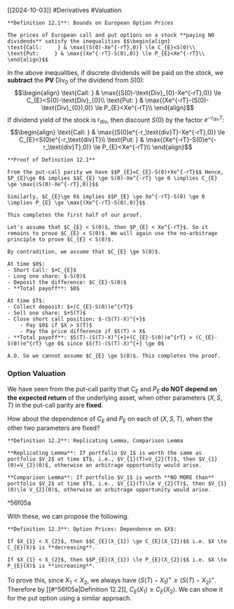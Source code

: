 [[2024-10-03]] #Derivatives #Valuation 

```ad-important
**Definition 12.1**: Bounds on European Option Prices

The prices of European call and put options on a stock **paying NO dividends** satisfy the inequalities $$\begin{align}
\text{Call:     } & \max{(S(0)-Xe^{-rT},0)} \le C_{E}<S(0)\\
\text{Put:     } & \max{(Xe^{-rT}-S(0),0)} \le P_{E}<Xe^{-rT}\\
\end{align}$$
```

In the above inequalities, if discrete dividends will be paid on the stock, we **subtract** the **PV** $\text{Div}_{0}$ of the dividend from $S(0)$: $$\begin{align}
\text{Call:     } & \max{(S(0)-\text{Div}_{0}-Xe^{-rT},0)} \le C_{E}<S(0)-\text{Div}_{0}\\
\text{Put:     } & \max{(Xe^{-rT}-(S(0)-\text{Div}_{0}),0)} \le P_{E}<Xe^{-rT}\\
\end{align}$$
If dividend yield of the stock is $r_{\text{div}}$, then discount $S (0)$ by the factor $e^{-r_\text{div}T}$: $$\begin{align}
\text{Call:     } & \max{(S(0)e^{-r_\text{div}T}-Xe^{-rT},0)} \le C_{E}<S(0)e^{-r_\text{div}T}\\
\text{Put:     } & \max{(Xe^{-rT}-S(0)e^{-r_\text{div}T},0)} \le P_{E}<Xe^{-rT}\\
\end{align}$$
```ad-note
**Proof of Definition 12.1**

From the put-call parity we have $$P_{E}=C_{E}-S(0)+Xe^{-rT}$$ Hence, $P_{E}\ge 0$ implies $$C_{E} \ge S(0)-Xe^{-rT} \ge 0 \implies C_{E} \ge \max{(S(0)-Xe^{-rT},0)}$$

Similarly, $C_{E}\ge 0$ implies $$P_{E} \ge Xe^{-rT}-S(0) \ge 0 \implies P_{E} \ge \max{(Xe^{-rT}-S(0),0)}$$

This completes the first half of our proof.

Let's assume that $C_{E} < S(0)$, then $P_{E} < Xe^{-rT}$. So it remains to prove $C_{E} < S(0)$. We will again use the no-arbitrage principle to prove $C_{E} < S(0)$. 

By contradition, we assume that $C_{E} \ge S(0)$.

At time $0$:
- Short Call: $+C_{E}$
- Long one share: $-S(0)$
- Deposit the difference: $C_{E}-S(0)$
- **Total payoff**: $0$

At time $T$:
- Collect deposit: $+(C_{E}-S(0))e^{rT}$
- Sell one share: $+S(T)$
- Close short call position: $-(S(T)-X)^{+}$
	- Pay $0$ if $X > S(T)$
	- Pay the price difference if $S(T) > X$
- **Total payoff**: $S(T)-(S(T)-X)^{+}+(C_{E}-S(0))e^{rT} > (C_{E}-S(0))e^{rT} \ge 0$ since $S(T)-(S(T)-X)^{+} \ge 0$

A.O. So we cannot assume $C_{E} \ge S(0)$. This completes the proof.
```

### Option Valuation
We have seen from the put-call parity that $C_E$ and $P_E$ **do NOT depend on the expected return** of the underlying asset, when other parameters $(X, S, T)$ in the put-call parity are **fixed**.

How about the dependence of $C_E$ and $P_E$ on each of $(X, S, T)$, when the other two parameters are fixed?

```ad-important
**Definition 12.2**: Replicating Lemma, Comparison Lemma

**Replicating Lemma**: If portfolio $V_1$ is worth the same as portfolio $V_2$ at time $T$, i.e., $V_{1}(T)=V_{2}(T)$, then $V_{1}(0)=V_{2}(0)$, otherwise an arbitrage opportunity would arise.

**Comparison Lemma**: If portfolio $V_1$ is worth **NO MORE than** portfolio $V_2$ at time $T$, i.e., $V_{1}(T)\le V_{2}(T)$, then $V_{1}(0)\le V_{2}(0)$, otherwise an arbitrage opportunity would arise.
```

^56f05a

With these, we can propose the following.

```ad-important
**Definition 12.3**: Option Prices: Dependence on $X$:

If $X_{1} < X_{2}$, then $$C_{E}(X_{1}) \ge C_{E}(X_{2})$$ i.e. $X \to C_{E}(X)$ is **decreasing**.

If $X_{1} < X_{2}$, then $$P_{E}(X_{1}) \le P_{E}(X_{2})$$ i.e. $X \to P_{E}(X)$ is **increasing**.
```

To prove this, since $X_{1} < X_{2}$, we always have $(S (T)-X_{1})^{+} \ge (S (T)-X_{2})^{+}$. Therefore by [[#^56f05a|Definition 12.2]], $C_{E}(X_{1}) \ge C_{E}(X_{2})$. We can show it for the put option using a similar approach.

